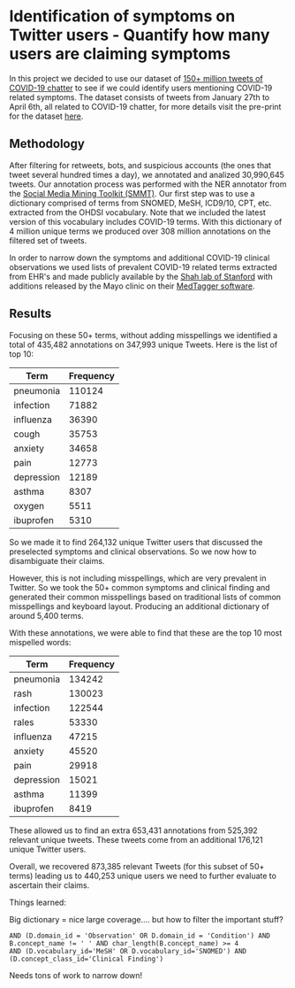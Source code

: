 # Identification of symptoms on Twitter users - Quantify how many users are claiming symptoms

In this project we decided to use our dataset of [150+ million tweets of COVID-19 chatter](https://zenodo.org/record/3738018) to see if we could identify users mentioning COVID-19 related symptoms. The dataset consists of tweets from January 27th to April 6th, all related to COVID-19 chatter, for more details visit the pre-print for the dataset [here](https://arxiv.org/abs/2004.03688). 

## Methodology

After filtering for retweets, bots, and suspicious accounts (the ones that tweet several hundred times a day), we annotated and analized 30,990,645 tweets. Our annotation process was performed with the NER annotator from the [Social Media Mining Toolkit (SMMT)](https://arxiv.org/abs/2003.13894). Our first step was to use a dictionary comprised of terms from SNOMED, MeSH, ICD9/10, CPT, etc. extracted from the OHDSI vocabulary. Note that we included the latest version of this vocabulary includes COVID-19 terms. With this dictionary of 4 million unique terms we produced over 308 million annotations on the filtered set of tweets.

In order to narrow down the symptoms and additional COVID-19 clinical observations we used lists of prevalent COVID-19 related terms extracted from EHR's and made publicly available by the [Shah lab of Stanford](https://medium.com/@nigam/an-ehr-derived-summary-of-the-presenting-symptoms-of-patients-screened-for-sars-cov-2-910ceb1b22b9) with additions released by the Mayo clinic on their [MedTagger software](https://github.com/OHNLP/MedTagger/tree/master/src/main/resources/medtaggerieresources/covid19).

## Results

Focusing on these 50+ terms, without adding misspellings we identified a total of 435,482 annotations on 347,993 unique Tweets. Here is the list of top 10:

| Term          | Frequency |
| ------------- | --------- |
|pneumonia      |	110124    |
|infection      |	71882     |
|influenza      | 36390     |
|cough          |	35753     |
|anxiety        | 34658     |
|pain           | 12773     |
|depression     |	12189     |
|asthma         | 8307      |
|oxygen         | 5511      |
|ibuprofen      | 5310      |

So we made it to find 264,132 unique Twitter users that discussed the preselected symptoms and clinical observations. So we now how to disambiguate their claims.

However, this is not including misspellings, which are very prevalent in Twitter. So we took the 50+ common symptoms and clinical finding and generated their common misspellings
based on traditional lists of common misspellings and keyboard layout. Producing an additional dictionary of around 5,400 terms.

With these annotations, we were able to find that these are the top 10 most mispelled words:

| Term          | Frequency |
| ------------- | --------- |
| pneumonia     |	134242    |
| rash          |	130023    |
| infection     |	122544    |
| rales         |	53330     |
| influenza     |	47215     |
| anxiety       |	45520     |
| pain          |	29918     |
| depression    | 15021     |
| asthma        | 11399     |
| ibuprofen     | 8419      |

These allowed us to find an extra 653,431 annotations from 525,392 relevant unique tweets. These tweets come from an additional 176,121 unique Twitter users.

Overall, we recovered  873,385 relevant Tweets (for this subset of 50+ terms) leading us to 440,253 unique users we need to further evaluate to ascertain their claims.


Things learned:

Big dictionary = nice large coverage.... but how to filter the important stuff?

```
AND (D.domain_id = 'Observation' OR D.domain_id = 'Condition') AND B.concept_name != ' ' AND char_length(B.concept_name) >= 4
AND (D.vocabulary_id='MeSH' OR D.vocabulary_id='SNOMED') AND (D.concept_class_id='Clinical Finding')
```

Needs tons of work to narrow down!
